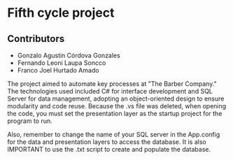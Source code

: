 # Fifth cycle project
## Contributors 
- Gonzalo Agustin Córdova Gonzales 
- Fernando Leoni Laupa Soncco 
- Franco Joel Hurtado Amado 


The project aimed to automate key processes at "The Barber Company." The technologies used included C# for interface development and SQL Server for data management, adopting an object-oriented design to ensure modularity and code reuse.
Because the .vs file was deleted, when opening the code, you must set the presentation layer as the startup project for the program to run.

Also, remember to change the name of your SQL server in the App.config for the data and presentation layers to access the database.
It is also IMPORTANT to use the .txt script to create and populate the database.
